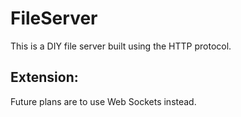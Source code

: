 # FileServer
This is a DIY file server built using the HTTP protocol.


## Extension:
Future plans are to use Web Sockets instead.
